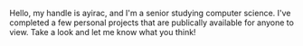 Hello, my handle is ayirac, and I'm a senior studying computer science. I've completed a few personal projects that are publically available for anyone to view. Take a look and let me know what you think!
